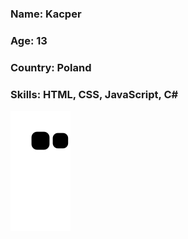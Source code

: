 ### Name: Kacper
### Age: 13
### Country: Poland
### Skills: HTML, CSS, JavaScript, C#
<img src="https://github.com/rafaballerini/rafaballerini/blob/output/github-contribution-grid-snake.svg" alt="sneke"></a>



